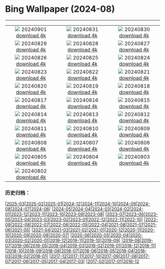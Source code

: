 # Bing Wallpaper (2024-08)
**************
| | | |
| :----: | :----: | :----: |
| ![](https://www.bing.com/th?id=OHR.ThamesLondon_JA-JP6657553394_1920x1080.jpg) 20240901 [download 4k](https://www.bing.com/th?id=OHR.ThamesLondon_JA-JP6657553394_UHD.jpg) | ![](https://www.bing.com/th?id=OHR.DjanetAlgeria_JA-JP6784692273_1920x1080.jpg) 20240831 [download 4k](https://www.bing.com/th?id=OHR.DjanetAlgeria_JA-JP6784692273_UHD.jpg) | ![](https://www.bing.com/th?id=OHR.WhaleSharkDay_JA-JP6933929150_1920x1080.jpg) 20240830 [download 4k](https://www.bing.com/th?id=OHR.WhaleSharkDay_JA-JP6933929150_UHD.jpg) |
| ![](https://www.bing.com/th?id=OHR.CastellfollitSpain_JA-JP7179605635_1920x1080.jpg) 20240829 [download 4k](https://www.bing.com/th?id=OHR.CastellfollitSpain_JA-JP7179605635_UHD.jpg) | ![](https://www.bing.com/th?id=OHR.ParalympicsParis_JA-JP5348404269_1920x1080.jpg) 20240828 [download 4k](https://www.bing.com/th?id=OHR.ParalympicsParis_JA-JP5348404269_UHD.jpg) | ![](https://www.bing.com/th?id=OHR.PrasatPhanom_JA-JP7500129821_1920x1080.jpg) 20240827 [download 4k](https://www.bing.com/th?id=OHR.PrasatPhanom_JA-JP7500129821_UHD.jpg) |
| ![](https://www.bing.com/th?id=OHR.PalmyraAtoll_JA-JP7657576901_1920x1080.jpg) 20240826 [download 4k](https://www.bing.com/th?id=OHR.PalmyraAtoll_JA-JP7657576901_UHD.jpg) | ![](https://www.bing.com/th?id=OHR.SwiftcurrentLake_JA-JP7854639610_1920x1080.jpg) 20240825 [download 4k](https://www.bing.com/th?id=OHR.SwiftcurrentLake_JA-JP7854639610_UHD.jpg) | ![](https://www.bing.com/th?id=OHR.JizoFestival2024_JA-JP8040094666_1920x1080.jpg) 20240824 [download 4k](https://www.bing.com/th?id=OHR.JizoFestival2024_JA-JP8040094666_UHD.jpg) |
| ![](https://www.bing.com/th?id=OHR.Fireworks2024_JA-JP2308803408_1920x1080.jpg) 20240823 [download 4k](https://www.bing.com/th?id=OHR.Fireworks2024_JA-JP2308803408_UHD.jpg) | ![](https://www.bing.com/th?id=OHR.OceanCityMD_JA-JP5837703169_1920x1080.jpg) 20240822 [download 4k](https://www.bing.com/th?id=OHR.OceanCityMD_JA-JP5837703169_UHD.jpg) | ![](https://www.bing.com/th?id=OHR.NazcaBooby_JA-JP5706861733_1920x1080.jpg) 20240821 [download 4k](https://www.bing.com/th?id=OHR.NazcaBooby_JA-JP5706861733_UHD.jpg) |
| ![](https://www.bing.com/th?id=OHR.TetonSunrise_JA-JP5515131695_1920x1080.jpg) 20240820 [download 4k](https://www.bing.com/th?id=OHR.TetonSunrise_JA-JP5515131695_UHD.jpg) | ![](https://www.bing.com/th?id=OHR.JapanRollerCoaster_JA-JP5324856123_1920x1080.jpg) 20240819 [download 4k](https://www.bing.com/th?id=OHR.JapanRollerCoaster_JA-JP5324856123_UHD.jpg) | ![](https://www.bing.com/th?id=OHR.HuntingtonBeach_JA-JP5169837017_1920x1080.jpg) 20240818 [download 4k](https://www.bing.com/th?id=OHR.HuntingtonBeach_JA-JP5169837017_UHD.jpg) |
| ![](https://www.bing.com/th?id=OHR.AlfanzinaLighthouse_JA-JP5005128092_1920x1080.jpg) 20240817 [download 4k](https://www.bing.com/th?id=OHR.AlfanzinaLighthouse_JA-JP5005128092_UHD.jpg) | ![](https://www.bing.com/th?id=OHR.Gozan2024_JA-JP4841375373_1920x1080.jpg) 20240816 [download 4k](https://www.bing.com/th?id=OHR.Gozan2024_JA-JP4841375373_UHD.jpg) | ![](https://www.bing.com/th?id=OHR.HangCave_JA-JP0202736881_1920x1080.jpg) 20240815 [download 4k](https://www.bing.com/th?id=OHR.HangCave_JA-JP0202736881_UHD.jpg) |
| ![](https://www.bing.com/th?id=OHR.JoshuaTreeNP_JA-JP9735541892_1920x1080.jpg) 20240814 [download 4k](https://www.bing.com/th?id=OHR.JoshuaTreeNP_JA-JP9735541892_UHD.jpg) | ![](https://www.bing.com/th?id=OHR.DugiOtokCroatia_JA-JP9531782423_1920x1080.jpg) 20240813 [download 4k](https://www.bing.com/th?id=OHR.DugiOtokCroatia_JA-JP9531782423_UHD.jpg) | ![](https://www.bing.com/th?id=OHR.ElephantsAmboseli_JA-JP9387144040_1920x1080.jpg) 20240812 [download 4k](https://www.bing.com/th?id=OHR.ElephantsAmboseli_JA-JP9387144040_UHD.jpg) |
| ![](https://www.bing.com/th?id=OHR.MountainDay2024_JA-JP9130465329_1920x1080.jpg) 20240811 [download 4k](https://www.bing.com/th?id=OHR.MountainDay2024_JA-JP9130465329_UHD.jpg) | ![](https://www.bing.com/th?id=OHR.TofinoVancouver_JA-JP8938759537_1920x1080.jpg) 20240810 [download 4k](https://www.bing.com/th?id=OHR.TofinoVancouver_JA-JP8938759537_UHD.jpg) | ![](https://www.bing.com/th?id=OHR.IncaRuinPeru_JA-JP8602736251_1920x1080.jpg) 20240809 [download 4k](https://www.bing.com/th?id=OHR.IncaRuinPeru_JA-JP8602736251_UHD.jpg) |
| ![](https://www.bing.com/th?id=OHR.SpottedOwlet_JA-JP9234740493_1920x1080.jpg) 20240808 [download 4k](https://www.bing.com/th?id=OHR.SpottedOwlet_JA-JP9234740493_UHD.jpg) | ![](https://www.bing.com/th?id=OHR.MichiganLighthouse_JA-JP9089561371_1920x1080.jpg) 20240807 [download 4k](https://www.bing.com/th?id=OHR.MichiganLighthouse_JA-JP9089561371_UHD.jpg) | ![](https://www.bing.com/th?id=OHR.SendaiTanabata2024_JA-JP8906260169_1920x1080.jpg) 20240806 [download 4k](https://www.bing.com/th?id=OHR.SendaiTanabata2024_JA-JP8906260169_UHD.jpg) |
| ![](https://www.bing.com/th?id=OHR.HertfordshireLavender_JA-JP8708116437_1920x1080.jpg) 20240805 [download 4k](https://www.bing.com/th?id=OHR.HertfordshireLavender_JA-JP8708116437_UHD.jpg) | ![](https://www.bing.com/th?id=OHR.WulongKarst_JA-JP8479493036_1920x1080.jpg) 20240804 [download 4k](https://www.bing.com/th?id=OHR.WulongKarst_JA-JP8479493036_UHD.jpg) | ![](https://www.bing.com/th?id=OHR.KaptaiLake_JA-JP8287101456_1920x1080.jpg) 20240803 [download 4k](https://www.bing.com/th?id=OHR.KaptaiLake_JA-JP8287101456_UHD.jpg) |
| ![](https://www.bing.com/th?id=OHR.TrunkBay_JA-JP8109492475_1920x1080.jpg) 20240802 [download 4k](https://www.bing.com/th?id=OHR.TrunkBay_JA-JP8109492475_UHD.jpg) |  |  |

### 历史归档：

|[2025-03](/../2025-03/2025-03.md)|[2025-02](/../2025-02/2025-02.md)|[2025-01](/../2025-01/2025-01.md)|[2024-12](/../2024-12/2024-12.md)|[2024-11](/../2024-11/2024-11.md)|[2024-10](/../2024-10/2024-10.md)|[2024-09](/../2024-09/2024-09.md)|[2024-08](/2024-08.md)|[2024-07](/../2024-07/2024-07.md)|[2024-06](/../2024-06/2024-06.md)|
|[2024-05](/../2024-05/2024-05.md)|[2024-04](/../2024-04/2024-04.md)|[2024-03](/../2024-03/2024-03.md)|[2024-02](/../2024-02/2024-02.md)|[2024-01](/../2024-01/2024-01.md)|[2023-12](/../2023-12/2023-12.md)|[2023-11](/../2023-11/2023-11.md)|[2023-10](/../2023-10/2023-10.md)|[2023-09](/../2023-09/2023-09.md)|[2023-08](/../2023-08/2023-08.md)|
|[2023-07](/../2023-07/2023-07.md)|[2023-06](/../2023-06/2023-06.md)|[2023-05](/../2023-05/2023-05.md)|[2023-04](/../2023-04/2023-04.md)|[2023-03](/../2023-03/2023-03.md)|[2023-02](/../2023-02/2023-02.md)|[2023-01](/../2023-01/2023-01.md)|[2022-12](/../2022-12/2022-12.md)|[2022-11](/../2022-11/2022-11.md)|[2022-10](/../2022-10/2022-10.md)|
|[2022-09](/../2022-09/2022-09.md)|[2022-08](/../2022-08/2022-08.md)|[2022-07](/../2022-07/2022-07.md)|[2022-06](/../2022-06/2022-06.md)|[2022-05](/../2022-05/2022-05.md)|[2022-04](/../2022-04/2022-04.md)|[2021-08](/../2021-08/2021-08.md)|[2021-07](/../2021-07/2021-07.md)|[2021-06](/../2021-06/2021-06.md)|[2021-05](/../2021-05/2021-05.md)|
|[2021-04](/../2021-04/2021-04.md)|[2021-03](/../2021-03/2021-03.md)|[2021-02](/../2021-02/2021-02.md)|[2021-01](/../2021-01/2021-01.md)|[2020-12](/../2020-12/2020-12.md)|[2020-11](/../2020-11/2020-11.md)|[2020-10](/../2020-10/2020-10.md)|[2020-09](/../2020-09/2020-09.md)|[2020-08](/../2020-08/2020-08.md)|[2020-07](/../2020-07/2020-07.md)|
|[2020-06](/../2020-06/2020-06.md)|[2020-05](/../2020-05/2020-05.md)|[2020-04](/../2020-04/2020-04.md)|[2020-03](/../2020-03/2020-03.md)|[2020-02](/../2020-02/2020-02.md)|[2020-01](/../2020-01/2020-01.md)|[2019-12](/../2019-12/2019-12.md)|[2019-11](/../2019-11/2019-11.md)|[2019-10](/../2019-10/2019-10.md)|[2019-09](/../2019-09/2019-09.md)|
|[2019-08](/../2019-08/2019-08.md)|[2019-07](/../2019-07/2019-07.md)|[2019-06](/../2019-06/2019-06.md)|[2019-05](/../2019-05/2019-05.md)|[2019-04](/../2019-04/2019-04.md)|[2019-03](/../2019-03/2019-03.md)|[2019-02](/../2019-02/2019-02.md)|[2019-01](/../2019-01/2019-01.md)|[2018-12](/../2018-12/2018-12.md)|[2018-11](/../2018-11/2018-11.md)|
|[2018-10](/../2018-10/2018-10.md)|[2018-09](/../2018-09/2018-09.md)|[2018-08](/../2018-08/2018-08.md)|[2018-07](/../2018-07/2018-07.md)|[2018-06](/../2018-06/2018-06.md)|[2018-05](/../2018-05/2018-05.md)|[2018-04](/../2018-04/2018-04.md)|[2018-03](/../2018-03/2018-03.md)|[2018-02](/../2018-02/2018-02.md)|[2018-01](/../2018-01/2018-01.md)|
|[2017-12](/../2017-12/2017-12.md)|[2017-11](/../2017-11/2017-11.md)|[2017-10](/../2017-10/2017-10.md)|[2017-09](/../2017-09/2017-09.md)|[2017-08](/../2017-08/2017-08.md)|[2017-07](/../2017-07/2017-07.md)|[2017-06](/../2017-06/2017-06.md)|[2017-05](/../2017-05/2017-05.md)|[2017-04](/../2017-04/2017-04.md)|[2017-03](/../2017-03/2017-03.md)|
|[2017-02](/../2017-02/2017-02.md)|[2017-01](/../2017-01/2017-01.md)|[2016-12](/../2016-12/2016-12.md)